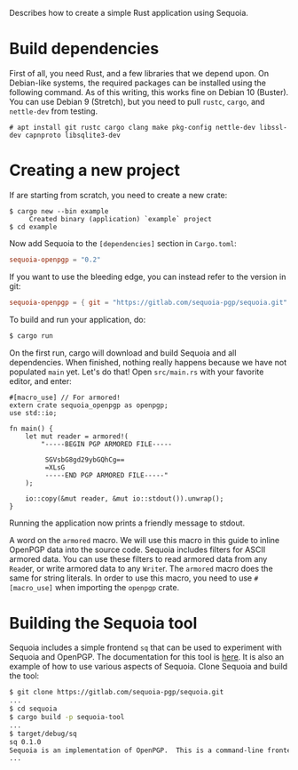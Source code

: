 Describes how to create a simple Rust application using Sequoia.

# Build dependencies

First of all, you need Rust, and a few libraries that we depend upon.
On Debian-like systems, the required packages can be installed using
the following command.  As of this writing, this works fine on Debian
10 (Buster).  You can use Debian 9 (Stretch), but you need to pull
`rustc`, `cargo`, and `nettle-dev` from testing.

```text
# apt install git rustc cargo clang make pkg-config nettle-dev libssl-dev capnproto libsqlite3-dev
```

# Creating a new project

If are starting from scratch, you need to create a new crate:

```text
$ cargo new --bin example
     Created binary (application) `example` project
$ cd example
```

Now add Sequoia to the `[dependencies]` section in `Cargo.toml`:

```toml
sequoia-openpgp = "0.2"
```

If you want to use the bleeding edge, you can instead refer to the
version in git:

```toml
sequoia-openpgp = { git = "https://gitlab.com/sequoia-pgp/sequoia.git" }
```

To build and run your application, do:

```sh
$ cargo run
```

On the first run, cargo will download and build Sequoia and all
dependencies.  When finished, nothing really happens because we have
not populated `main` yet.  Let's do that!  Open `src/main.rs` with
your favorite editor, and enter:

```
#[macro_use] // For armored!
extern crate sequoia_openpgp as openpgp;
use std::io;

fn main() {
    let mut reader = armored!(
        "-----BEGIN PGP ARMORED FILE-----

         SGVsbG8gd29ybGQhCg==
         =XLsG
         -----END PGP ARMORED FILE-----"
    );

    io::copy(&mut reader, &mut io::stdout()).unwrap();
}
```

Running the application now prints a friendly message to stdout.

A word on the `armored` macro.  We will use this macro in this guide
to inline OpenPGP data into the source code.  Sequoia includes filters
for ASCII armored data.  You can use these filters to read armored
data from any `Read`er, or write armored data to any `Write`r.  The
`armored` macro does the same for string literals.  In order to use
this macro, you need to use `#[macro_use]` when importing the
`openpgp` crate.

# Building the Sequoia tool

Sequoia includes a simple frontend `sq` that can be used to experiment
with Sequoia and OpenPGP.  The documentation for this tool is
[here](../../sq/index.html).  It is also an example of
how to use various aspects of Sequoia.  Clone Sequoia and build the
tool:

```sh
$ git clone https://gitlab.com/sequoia-pgp/sequoia.git
...
$ cd sequoia
$ cargo build -p sequoia-tool
...
$ target/debug/sq
sq 0.1.0
Sequoia is an implementation of OpenPGP.  This is a command-line frontend.
...
```
